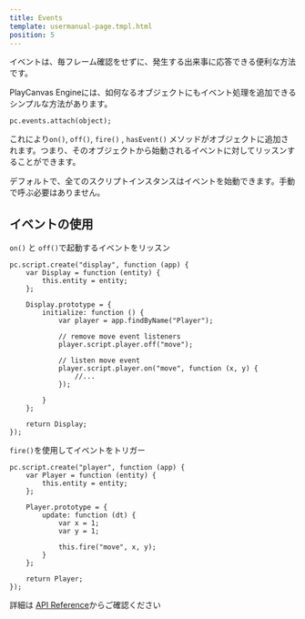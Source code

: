 ```yaml
---
title: Events
template: usermanual-page.tmpl.html
position: 5
---
```


イベントは、毎フレーム確認をせずに、発生する出来事に応答できる便利な方法です。

PlayCanvas Engineには、如何なるオブジェクトにもイベント処理を追加できるシンプルな方法があります。

~~~javascript~~~
pc.events.attach(object);
~~~

これにより`on()`, `off()`, `fire()` , `hasEvent()` メソッドがオブジェクトに追加されます。つまり、そのオブジェクトから始動されるイベントに対してリッスンすることができます。

デフォルトで、全てのスクリプトインスタンスはイベントを始動できます。手動で呼ぶ必要はありません。

## イベントの使用

`on()` と `off()`で起動するイベントをリッスン

~~~javascript~~~
pc.script.create("display", function (app) {
    var Display = function (entity) {
        this.entity = entity;
    };

    Display.prototype = {
        initialize: function () {
            var player = app.findByName("Player");

            // remove move event listeners
            player.script.player.off("move");

            // listen move event
            player.script.player.on("move", function (x, y) {
                //...
            });

        }
    };

    return Display;
});
~~~

`fire()`を使用してイベントをトリガー

~~~javascript~~~
pc.script.create("player", function (app) {
    var Player = function (entity) {
        this.entity = entity;
    };

    Player.prototype = {
        update: function (dt) {
            var x = 1;
            var y = 1;

            this.fire("move", x, y);
        }
    };

    return Player;
});
~~~

詳細は [API Reference][1]からご確認ください

[1]: http://developer.playcanvas.com/engine/api/stable/symbols/pc.events.html#fire

